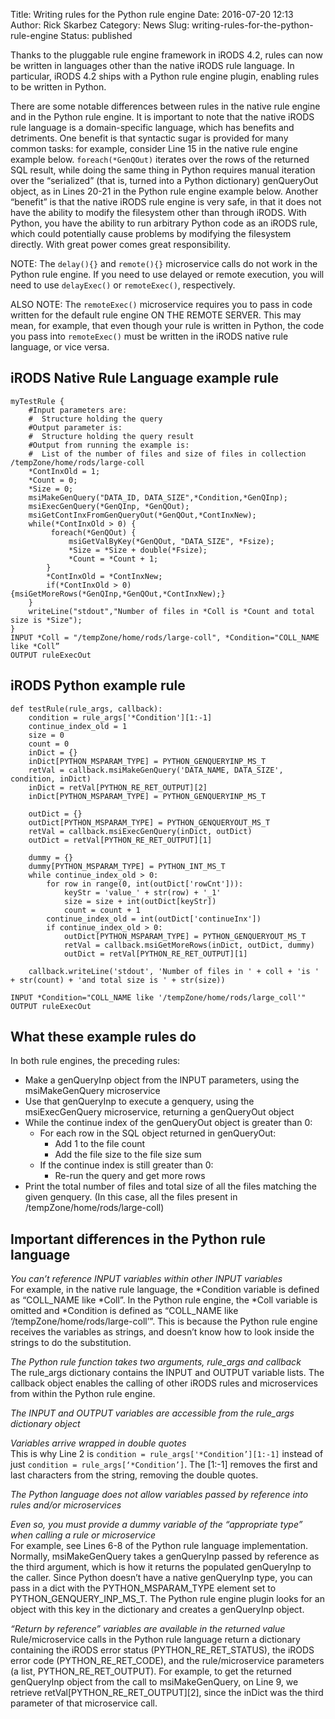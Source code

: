 Title: Writing rules for the Python rule engine
Date: 2016-07-20 12:13
Author: Rick Skarbez
Category: News
Slug: writing-rules-for-the-python-rule-engine
Status: published

Thanks to the pluggable rule engine framework in iRODS 4.2, rules can
now be written in languages other than the native iRODS rule language.
In particular, iRODS 4.2 ships with a Python rule engine plugin,
enabling rules to be written in Python.

There are some notable differences between rules in the native rule
engine and in the Python rule engine. It is important to note that the
native iRODS rule language is a domain-specific language, which has
benefits and detriments. One benefit is that syntactic sugar is provided
for many common tasks: for example, consider Line 15 in the native rule
engine example below. `foreach(*GenQOut)` iterates over the rows of the
returned SQL result, while doing the same thing in Python requires
manual iteration over the “serialized” (that is, turned into a Python
dictionary) genQueryOut object, as in Lines 20-21 in the Python rule
engine example below. Another “benefit” is that the native iRODS rule
engine is very safe, in that it does not have the ability to modify the
filesystem other than through iRODS. With Python, you have the ability
to run arbitrary Python code as an iRODS rule, which could potentially
cause problems by modifying the filesystem directly. With great power
comes great responsibility.

NOTE: The `delay(){}` and `remote(){}` microservice calls do not work in
the Python rule engine. If you need to use delayed or remote execution,
you will need to use `delayExec()` or `remoteExec()`, respectively.

ALSO NOTE: The `remoteExec()` microservice requires you to pass in code
written for the default rule engine ON THE REMOTE SERVER. This may mean,
for example, that even though your rule is written in Python, the code
you pass into `remoteExec()` must be written in the iRODS native rule
language, or vice versa.

iRODS Native Rule Language example rule
---------------------------------------

    myTestRule {                                                                                                  
        #Input parameters are:
        #  Structure holding the query
        #Output parameter is:
        #  Structure holding the query result
        #Output from running the example is:
        #  List of the number of files and size of files in collection /tempZone/home/rods/large-coll
        *ContInxOld = 1;
        *Count = 0;
        *Size = 0;
        msiMakeGenQuery("DATA_ID, DATA_SIZE",*Condition,*GenQInp);
        msiExecGenQuery(*GenQInp, *GenQOut);
        msiGetContInxFromGenQueryOut(*GenQOut,*ContInxNew);
        while(*ContInxOld > 0) {
             foreach(*GenQOut) {
                 msiGetValByKey(*GenQOut, "DATA_SIZE", *Fsize);
                 *Size = *Size + double(*Fsize);
                 *Count = *Count + 1;
            }
            *ContInxOld = *ContInxNew;
            if(*ContInxOld > 0) {msiGetMoreRows(*GenQInp,*GenQOut,*ContInxNew);}
        }
        writeLine("stdout","Number of files in *Coll is *Count and total size is *Size");
    }
    INPUT *Coll = "/tempZone/home/rods/large-coll", *Condition="COLL_NAME like *Coll”
    OUTPUT ruleExecOut

iRODS Python example rule
-------------------------

    def testRule(rule_args, callback):                                                                            
        condition = rule_args['*Condition'][1:-1]
        continue_index_old = 1
        size = 0
        count = 0
        inDict = {}
        inDict[PYTHON_MSPARAM_TYPE] = PYTHON_GENQUERYINP_MS_T
        retVal = callback.msiMakeGenQuery('DATA_NAME, DATA_SIZE', condition, inDict)
        inDict = retVal[PYTHON_RE_RET_OUTPUT][2]
        inDict[PYTHON_MSPARAM_TYPE] = PYTHON_GENQUERYINP_MS_T

        outDict = {}
        outDict[PYTHON_MSPARAM_TYPE] = PYTHON_GENQUERYOUT_MS_T
        retVal = callback.msiExecGenQuery(inDict, outDict)
        outDict = retVal[PYTHON_RE_RET_OUTPUT][1]

        dummy = {}
        dummy[PYTHON_MSPARAM_TYPE] = PYTHON_INT_MS_T
        while continue_index_old > 0:
            for row in range(0, int(outDict['rowCnt'])):
                keyStr = 'value_' + str(row) + '_1'
                size = size + int(outDict[keyStr])
                count = count + 1
            continue_index_old = int(outDict['continueInx'])
            if continue_index_old > 0:
                outDict[PYTHON_MSPARAM_TYPE] = PYTHON_GENQUERYOUT_MS_T
                retVal = callback.msiGetMoreRows(inDict, outDict, dummy)
                outDict = retVal[PYTHON_RE_RET_OUTPUT][1]

        callback.writeLine('stdout', 'Number of files in ' + coll + 'is ' + str(count) + 'and total size is ' + str(size))

    INPUT *Condition="COLL_NAME like '/tempZone/home/rods/large_coll'"
    OUTPUT ruleExecOut

What these example rules do
---------------------------

In both rule engines, the preceding rules:

-   Make a genQueryInp object from the INPUT parameters, using the
    msiMakeGenQuery microservice
-   Use that genQueryInp to execute a genquery, using the
    msiExecGenQuery microservice, returning a genQueryOut object
-   While the continue index of the genQueryOut object is greater than
    0:
    -   For each row in the SQL object returned in genQueryOut:
        -   Add 1 to the file count
        -   Add the file size to the file size sum
    -   If the continue index is still greater than 0:
        -   Re-run the query and get more rows
-   Print the total number of files and total size of all the files
    matching the given genquery. (In this case, all the files present in
    /tempZone/home/rods/large-coll)

Important differences in the Python rule language
-------------------------------------------------

*You can’t reference INPUT variables within other INPUT variables*  
For example, in the native rule language, the \*Condition variable is
defined as “COLL\_NAME like \*Coll”. In the Python rule engine, the
\*Coll variable is omitted and \*Condition is defined as “COLL\_NAME
like ‘/tempZone/home/rods/large-coll’”. This is because the Python rule
engine receives the variables as strings, and doesn’t know how to look
inside the strings to do the substitution.

*The Python rule function takes two arguments, rule\_args and callback*  
The rule\_args dictionary contains the INPUT and OUTPUT variable lists.
The callback object enables the calling of other iRODS rules and
microservices from within the Python rule engine.

*The INPUT and OUTPUT variables are accessible from the rule\_args
dictionary object*

*Variables arrive wrapped in double quotes*  
This is why Line 2 is `condition = rule_args['*Condition’][1:-1]`
instead of just `condition = rule_args[‘*Condition’]`. The [1:-1]
removes the first and last characters from the string, removing the
double quotes.

*The Python language does not allow variables passed by reference into
rules and/or microservices*

*Even so, you must provide a dummy variable of the “appropriate type”
when calling a rule or microservice*  
For example, see Lines 6-8 of the Python rule language implementation.
Normally, msiMakeGenQuery takes a genQueryInp passed by reference as the
third argument, which is how it returns the populated genQueryInp to the
caller. Since Python doesn’t have a native genQueryInp type, you can
pass in a dict with the PYTHON\_MSPARAM\_TYPE element set to
PYTHON\_GENQUERY\_INP\_MS\_T. The Python rule engine plugin looks for an
object with this key in the dictionary and creates a genQueryInp object.

*“Return by reference” variables are available in the returned value*  
Rule/microservice calls in the Python rule language return a dictionary
containing the iRODS error status (PYTHON\_RE\_RET\_STATUS), the iRODS
error code (PYTHON\_RE\_RET\_CODE), and the rule/microservice parameters
(a list, PYTHON\_RE\_RET\_OUTPUT). For example, to get the returned
genQueryInp object from the call to msiMakeGenQuery, on Line 9, we
retrieve retVal[PYTHON\_RE\_RET\_OUTPUT][2], since the inDict was the
third parameter of that microservice call.
